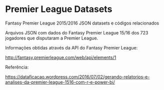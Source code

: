 # Premier League Datasets

Fantasy Premier League 2015/2016 JSON datasets e códigos relacionados

Arquivos JSON com dados do Fantasy Premier League 15/16 dos 723 jogadores que disputaram a Premier League.

Informações obtidas através da API do Fantasy Premier League:

http://fantasy.premierleague.com/web/api/elements/1

Referência:

https://dataficacao.wordpress.com/2016/07/02/gerando-relatorios-e-analises-da-premier-league-1516-com-r-e-power-bi/
